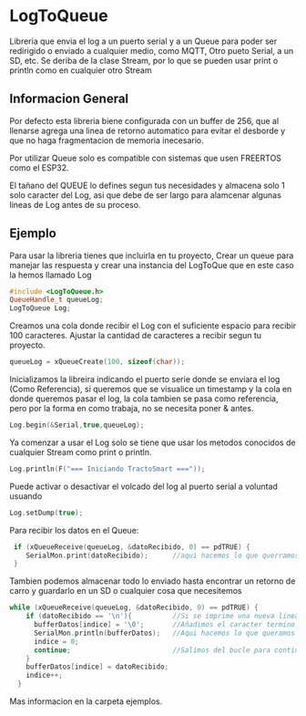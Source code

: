# LogToQueue
Libreria que envia el log a un puerto serial y a un Queue para poder ser redirigido o enviado a cualquier medio, como MQTT, Otro pueto Serial, a un SD, etc. Se deriba de la clase Stream, por lo que se pueden usar print o println como en cualquier otro Stream

## Informacion General

Por defecto esta libreria biene configurada con un buffer de 256, que al llenarse agrega una linea de retorno automatico para evitar el desborde y que no haga fragmentacion de memoria inecesario.

Por utilizar Queue solo es compatible con sistemas que usen FREERTOS como el ESP32.

El tañano del QUEUE lo defines segun tus necesidades y almacena solo 1 solo caracter del Log, asi que debe de ser largo para alamcenar algunas lineas de Log antes de su proceso.

## Ejemplo
Para usar la libreria tienes que incluirla en tu proyecto, Crear un queue para manejar las respuesta y crear una instancia del LogToQue que en este caso la hemos llamado Log

```cpp
#include <LogToQueue.h>
QueueHandle_t queueLog;
LogToQueue Log;
```

Creamos una cola donde recibir el Log  con el suficiente espacio para recibir 100 caracteres. Ajustar la cantidad de caracteres a recibir segun tu proyecto.

```cpp
queueLog = xQueueCreate(100, sizeof(char));
```
Inicializamos la libreira indicando el puerto serie donde se enviara el log (Como Referencia), si queremos que se visualice un timestamp y la cola en donde queremos pasar el log, la cola tambien se pasa como referencia, pero por la forma en como trabaja, no se necesita poner & antes.

```cpp
Log.begin(&Serial,true,queueLog);
```

Ya comenzar a usar el Log solo se tiene que usar los metodos conocidos de cualquier Stream como print o println.

```cpp
Log.println(F("=== Iniciando TractoSmart ==="));
```
Puede activar o desactivar el volcado del log al puerto serial a voluntad usuando
```cpp
Log.setDump(true);
```
Para recibir los datos en el Queue:
```cpp
 if (xQueueReceive(queueLog, &datoRecibido, 0) == pdTRUE) {
    SerialMon.print(datoRecibido);      //aqui hacemos lo que querramos con el dato recibido
 }
```
Tambien podemos almacenar todo lo enviado hasta encontrar un retorno de carro y guardarlo en un SD o cualquier cosa que necesitemos
```cpp
while (xQueueReceive(queueLog, &datoRecibido, 0) == pdTRUE) {
    if (datoRecibido == '\n'){          //Si se imprime una nueva linea se ejecuta o se hace algo con el buffer
      bufferDatos[indice] = '\0';       //Añadimos el caracter termino del array (para que no se imprima el resto del array)
      SerialMon.println(bufferDatos);   //Aqui hacemos lo que queramos con el bufferDatos q contiene toda la lniea enviada
      indice = 0;
      continue;                         //Salimos del bucle para continuar con otros procesos
    }
    bufferDatos[indice] = datoRecibido;
    indice++;
  }
```

Mas informacion en la carpeta ejemplos.